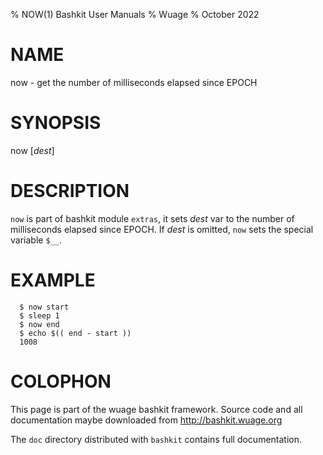 % NOW(1) Bashkit User Manuals
% Wuage
% October 2022

# NAME

now - get the number of milliseconds elapsed since EPOCH

# SYNOPSIS

now [*dest*]

# DESCRIPTION

`now` is part of bashkit module `extras`, it sets *dest* var to
the number of milliseconds elapsed since EPOCH. If *dest* is
omitted, `now` sets the special variable `$__`.

# EXAMPLE
      $ now start
      $ sleep 1
      $ now end
      $ echo $(( end - start ))
      1008

# COLOPHON
This page is part of the wuage bashkit framework. Source code and all
documentation maybe downloaded from <http://bashkit.wuage.org>

The `doc` directory distributed with `bashkit` contains full documentation.
